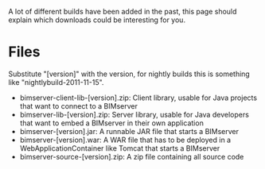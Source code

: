 A lot of different builds have been added in the past, this page should explain which downloads could be interesting for you.

# Files

Substitute "[version]" with the version, for nightly builds this is something like "nightlybuild-2011-11-15".

* bimserver-client-lib-[version].zip: Client library, usable for Java projects that want to connect to a BIMserver
* bimserver-lib-[version].zip: Server library, usable for Java developers that want to embed a BIMserver in their own application
* bimserver-[version].jar: A runnable JAR file that starts a BIMserver
* bimserver-[version].war: A WAR file that has to be deployed in a WebApplicationContainer like Tomcat that starts a BIMserver
* bimserver-source-[version].zip: A zip file containing all source code